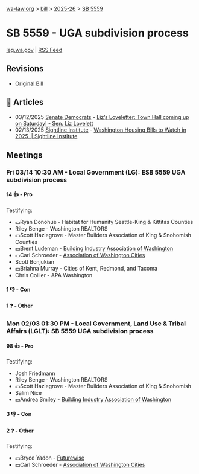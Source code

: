 [wa-law.org](/) > [bill](/bill/) > [2025-26](/bill/2025-26/) > [SB 5559](/bill/2025-26/sb/5559/)

# SB 5559 - UGA subdivision process
[leg.wa.gov](https://app.leg.wa.gov/billsummary?BillNumber=5559&Year=2025&Initiative=false) | [RSS Feed](./rss.xml)

## Revisions
* [Original Bill](1/)

## 📰 Articles
* 03/12/2025 [Senate Democrats](/org/senate_democrats/) - [Liz’s Loveletter: Town Hall coming up on Saturday! - Sen. Liz Lovelett](https://senatedemocrats.wa.gov/lovelett/2025/03/12/lizs-loveletter-town-hall-coming-up-on-saturday/#:~:text=SB%205559)
* 02/13/2025 [Sightline Institute](/org/sightline_institute/) - [Washington Housing Bills to Watch in 2025  | Sightline Institute](https://www.sightline.org/2025/02/13/washington-housing-bills-to-watch-in-2025/#:~:text=SB%205559)

## Meetings
### Fri 03/14 10:30 AM - Local Government (LG): ESB 5559 UGA subdivision process
#### 14 👍 - Pro
Testifying:
* 💵Ryan Donohue - Habitat for Humanity Seattle-King & Kittitas Counties
* Riley Benge - Washington REALTORS
* 💵Scott Hazlegrove - Master Builders Association of King & Snohomish Counties
* 💵Brent Ludeman - [Building Industry Association of Washington](/org/building_industry_association_of_washington/)
* 💵Carl Schroeder - [Association of Washington Cities](/org/association_of_washington_cities/)
* Scott Bonjukian
* 💵Briahna Murray - Cities of Kent, Redmond, and Tacoma
* Chris Collier - APA Washington

#### 1 👎 - Con

#### 1 ❓ - Other

### Mon 02/03 01:30 PM - Local Government, Land Use & Tribal Affairs (LGLT): SB 5559 UGA subdivision process
#### 98 👍 - Pro
Testifying:
* Josh Friedmann
* Riley Benge - Washington REALTORS
* 💵Scott Hazlegrove - Master Builders Association of King & Snohomish
* Salim Nice
* 💵Andrea Smiley - [Building Industry Association of Washington](/org/building_industry_association_of_washington/)

#### 3 👎 - Con

#### 2 ❓ - Other
Testifying:
* 💵Bryce Yadon - [Futurewise](/org/futurewise/)
* 💵Carl Schroeder - [Association of Washington Cities](/org/association_of_washington_cities/)
